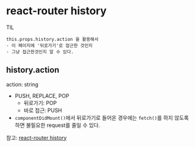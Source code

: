 # react-router history

TIL

```
this.props.history.action 을 활용해서
- 이 페이지에 '뒤로가기'로 접근한 것인지
- 그냥 접근한것인지 알 수 있다.
```

## history.action

action: string

- PUSH, REPLACE, POP
	- 뒤로가기: POP
	- 바로 접근: PUSH
- `componentDidMount()`에서 뒤로가기로 들어온 경우에는 `fetch()`를 하지 않도록 하면 불필요한 request를 줄일 수 있다.

참고: [react-router history](https://github.com/ReactTraining/react-router/blob/master/packages/react-router/docs/api/history.md)